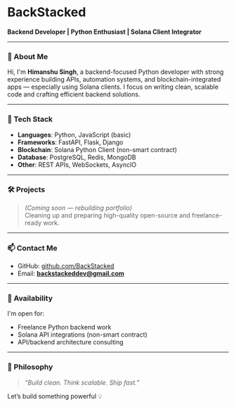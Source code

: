 # BackStacked

**Backend Developer | Python Enthusiast | Solana Client Integrator**

---

### 👋 About Me

Hi, I'm **Himanshu Singh**, a backend-focused Python developer with strong experience building APIs, automation systems, and blockchain-integrated apps — especially using Solana clients. I focus on writing clean, scalable code and crafting efficient backend solutions.

---

### 💼 Tech Stack

- **Languages**: Python, JavaScript (basic)
- **Frameworks**: FastAPI, Flask, Django
- **Blockchain**: Solana Python Client (non-smart contract)
- **Database**: PostgreSQL, Redis, MongoDB
- **Other**: REST APIs, WebSockets, AsyncIO

---

### 🛠 Projects

> *(Coming soon — rebuilding portfolio)*  
> Cleaning up and preparing high-quality open-source and freelance-ready work.

---

### 📫 Contact Me

- GitHub: [github.com/BackStacked](https://github.com/BackStacked)
- Email: **backstackeddev@gmail.com**

---

### 🚀 Availability

I'm open for:
- Freelance Python backend work
- Solana API integrations (non-smart contract)
- API/backend architecture consulting

---

### 🧠 Philosophy

> *“Build clean. Think scalable. Ship fast.”*

Let’s build something powerful 💡
